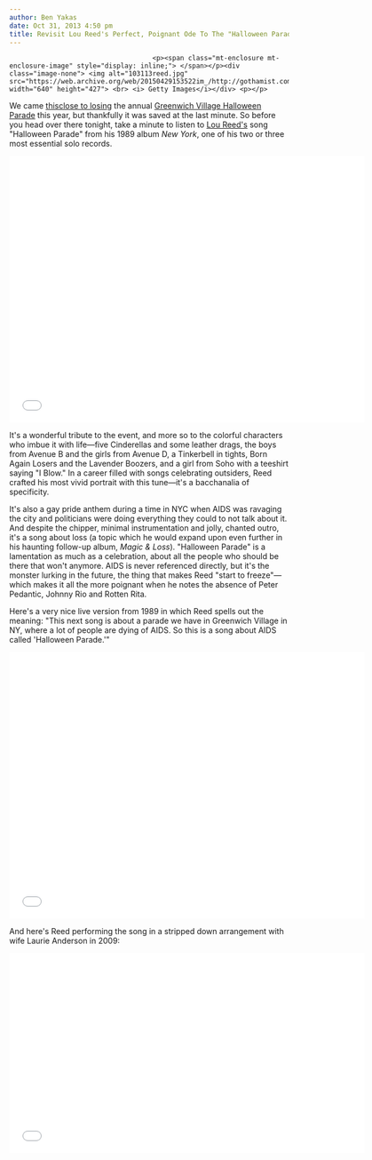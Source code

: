 ```yaml
---
author: Ben Yakas
date: Oct 31, 2013 4:50 pm
title: Revisit Lou Reed's Perfect, Poignant Ode To The "Halloween Parade"
---
```


	
										<p><span class="mt-enclosure mt-enclosure-image" style="display: inline;"> </span></p><div class="image-none"> <img alt="103113reed.jpg" src="https://web.archive.org/web/20150429153522im_/http://gothamist.com/attachments/byakas/103113reed.jpg" width="640" height="427"> <br> <i> Getty Images</i></div> <p></p>

<p>We came <a href="https://web.archive.org/web/20150429153522/http://gothamist.com/2013/10/17/village_halloween_parade_kickstarte.php">thisclose to losing</a> the annual <a href="https://web.archive.org/web/20150429153522/http://gothamist.com/tags/halloweenparade">Greenwich Village Halloween Parade</a> this year, but thankfully it was saved at the last minute. So before you head over there tonight, take a minute to listen to <a href="https://web.archive.org/web/20150429153522/http://gothamist.com/tags/loureed">Lou Reed&apos;s</a> song &quot;Halloween Parade&quot; from his 1989 album <em>New York</em>, one of his two or three most essential solo records. </p>

<p><iframe width="640" height="480" src="//web.archive.org/web/20150429153522if_/http://www.youtube.com/embed/Pb_r-IwB8t8" frameborder="0" allowfullscreen></iframe></p>

<p>It&apos;s a wonderful tribute to the event, and more so to the colorful characters who imbue it with life&#x2014;five Cinderellas and some leather drags, the boys from Avenue B and the girls from Avenue D, a Tinkerbell in tights, Born Again Losers and the Lavender Boozers, and a girl from Soho with a teeshirt saying &quot;I Blow.&quot; In a career filled with songs celebrating outsiders, Reed crafted his most vivid portrait with this tune&#x2014;it&apos;s a bacchanalia of specificity. </p>

<p>It&apos;s also a gay pride anthem during a time in NYC when AIDS was ravaging the city and politicians were doing everything they could to not talk about it. And despite the chipper, minimal instrumentation and jolly, chanted outro, it&apos;s a song about loss (a topic which he would expand upon even further in his haunting follow-up album, <em>Magic &amp; Loss</em>). &quot;Halloween Parade&quot; is a lamentation as much as a celebration, about all the people who should be there that won&apos;t anymore. AIDS is never referenced directly, but it&apos;s the monster lurking in the future, the thing that makes Reed &quot;start to freeze&quot;&#x2014;which makes it all the more poignant when he notes the absence of Peter Pedantic, Johnny Rio and Rotten Rita.</p>

<p>Here&apos;s a very nice live version from 1989 in which Reed spells out the meaning: &quot;This next song is about a parade we have in Greenwich Village in NY, where a lot of people are dying of AIDS. So this is a song about AIDS called &apos;Halloween Parade.&apos;&quot;</p>

<p><iframe width="640" height="480" src="//web.archive.org/web/20150429153522if_/http://www.youtube.com/embed/cQrgSpKHFOs" frameborder="0" allowfullscreen></iframe></p>

<p>And here&apos;s Reed performing the song in a stripped down arrangement with wife Laurie Anderson in 2009:</p>

<p><iframe width="640" height="360" src="//web.archive.org/web/20150429153522if_/http://www.youtube.com/embed/vo2WFatJK5c" frameborder="0" allowfullscreen></iframe></p>					
										
									
				